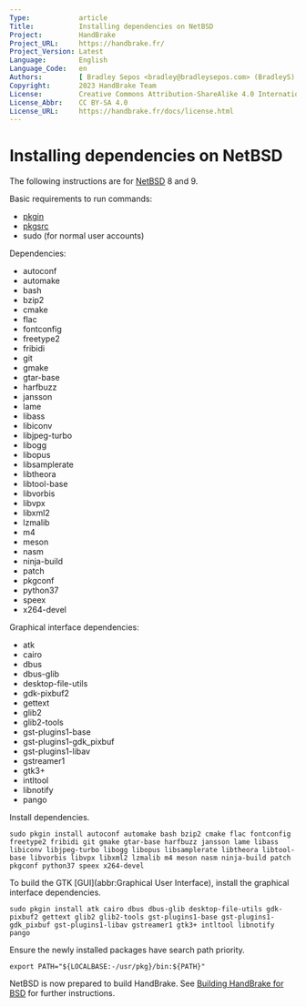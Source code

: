 ```yaml
---
Type:            article
Title:           Installing dependencies on NetBSD
Project:         HandBrake
Project_URL:     https://handbrake.fr/
Project_Version: Latest
Language:        English
Language_Code:   en
Authors:         [ Bradley Sepos <bradley@bradleysepos.com> (BradleyS) ]
Copyright:       2023 HandBrake Team
License:         Creative Commons Attribution-ShareAlike 4.0 International
License_Abbr:    CC BY-SA 4.0
License_URL:     https://handbrake.fr/docs/license.html
---
```


Installing dependencies on NetBSD
=================================

The following instructions are for [NetBSD](https://www.netbsd.org/) 8 and 9.

Basic requirements to run commands:

- [pkgin](https://wiki.netbsd.org/pkgsrc/how_to_upgrade_packages/)
- [pkgsrc](https://www.netbsd.org/docs/pkgsrc/getting.html)
- sudo (for normal user accounts)

Dependencies:

- autoconf
- automake
- bash
- bzip2
- cmake
- flac
- fontconfig
- freetype2
- fribidi
- git
- gmake
- gtar-base
- harfbuzz
- jansson
- lame
- libass
- libiconv
- libjpeg-turbo
- libogg
- libopus
- libsamplerate
- libtheora
- libtool-base
- libvorbis
- libvpx
- libxml2
- lzmalib
- m4
- meson
- nasm
- ninja-build
- patch
- pkgconf
- python37
- speex
- x264-devel

Graphical interface dependencies:

- atk
- cairo
- dbus
- dbus-glib
- desktop-file-utils
- gdk-pixbuf2
- gettext
- glib2
- glib2-tools
- gst-plugins1-base
- gst-plugins1-gdk_pixbuf
- gst-plugins1-libav
- gstreamer1
- gtk3+
- intltool
- libnotify
- pango

Install dependencies.

    sudo pkgin install autoconf automake bash bzip2 cmake flac fontconfig freetype2 fribidi git gmake gtar-base harfbuzz jansson lame libass libiconv libjpeg-turbo libogg libopus libsamplerate libtheora libtool-base libvorbis libvpx libxml2 lzmalib m4 meson nasm ninja-build patch pkgconf python37 speex x264-devel

To build the GTK [GUI](abbr:Graphical User Interface), install the graphical interface dependencies.

    sudo pkgin install atk cairo dbus dbus-glib desktop-file-utils gdk-pixbuf2 gettext glib2 glib2-tools gst-plugins1-base gst-plugins1-gdk_pixbuf gst-plugins1-libav gstreamer1 gtk3+ intltool libnotify pango

Ensure the newly installed packages have search path priority.

    export PATH="${LOCALBASE:-/usr/pkg}/bin:${PATH}"

NetBSD is now prepared to build HandBrake. See [Building HandBrake for BSD](build-bsd.html) for further instructions.
